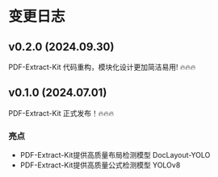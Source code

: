 <!--

## vX.X.X (YYYY.MM.DD)

### 亮点

### 新功能和改进

### Bug 修复

### 贡献者

-->

# 变更日志


## v0.2.0 (2024.09.30)

PDF-Extract-Kit 代码重构，模块化设计更加简洁易用! 🔥🔥🔥

## v0.1.0 (2024.07.01)

PDF-Extract-Kit 正式发布！🔥🔥🔥

### 亮点

- PDF-Extract-Kit提供高质量布局检测模型 DocLayout-YOLO
- PDF-Extract-Kit提供高质量公式检测模型 YOLOv8